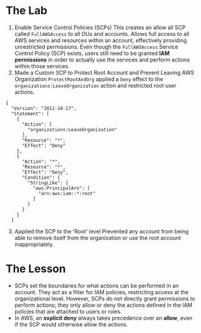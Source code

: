 # The Lab

1. Enable Service Control Policies (SCPs)
		This creates an allow all SCP called `FullAWSAccess` to all OUs and accounts. Allows full access to all AWS services and resources within an account, effectively providing unrestricted permissions.
		Even though the `FullAWSAccess` Service Control Policy (SCP) exists, users still need to be granted **IAM permissions** in order to actually use the services and perform actions within those services.
2. Made a Custom SCP to Protect Root Account and Prevent Leaving AWS Organization
		`ProtectRootAndOrg` applied a `Deny` effect to the `organizations:LeaveOrganization` action and restricted root user actions.
```
{
  "Version": "2012-10-17",
  "Statement": [
    {
      "Action": [
        "organizations:LeaveOrganization"
      ],
      "Resource": "*",
      "Effect": "Deny"
    },
    {
      "Action": "*",
      "Resource": "*",
      "Effect": "Deny",
      "Condition": {
        "StringLike": {
          "aws:PrincipalArn": [
            "arn:aws:iam::*:root"
          ]
        }
      }
    }
  ]
```

3. Applied the SCP to the 'Root' level
		Prevented any account from being able to remove itself from the organization or use the root account inappropriately.
# The Lesson

- SCPs set the boundaries for what actions can be performed in an account. They act as a filter for IAM policies, restricting access at the organizational level. However, SCPs do not directly grant permissions to perform actions; they only allow or deny the actions defined in the IAM policies that are attached to users or roles.
- In AWS, an **explicit deny** always takes precedence over an **allow**, even if the SCP would otherwise allow the actions.
